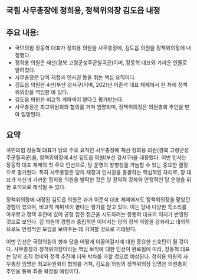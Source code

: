 ## 국힘 사무총장에 정희용, 정책위의장 김도읍 내정

## 주요 내용:
*   국민의힘 장동혁 대표가 정희용 의원을 사무총장에, 김도읍 의원을 정책위의장에 내정했다.
*   정희용 의원은 재선(경북 고령군성주군칠곡군)이며, 장동혁 대표와 가까운 인물로 알려졌다.
*   사무총장은 당의 재정과 인사권 등을 쥐는 핵심 요직이다.
*   김도읍 의원은 4선(부산 강서구)이며, 2021년 이준석 대표 체제에서 한 차례 정책위의장을 역임한 바 있다.
*   김도읍 의원은 비교적 계파색이 옅다고 평가받는다.
*   사무총장은 최고위원회의 협의를 거쳐 임명되며, 정책위의장은 의원총회 추인을 받아 임명된다.

## 요약

국민의힘 장동혁 대표가 당의 주요 요직인 사무총장에 재선 정희용 의원(경북 고령군성주군칠곡군)을, 정책위의장에 4선 김도읍 의원(부산 강서구)을 내정했다. 이번 인사는 장동혁 대표 체제의 첫 주요 인선으로, 당 운영의 방향성을 가늠할 수 있는 중요한 결정으로 평가된다. 특히 사무총장은 당의 재정과 인사권을 총괄하는 핵심적인 자리로, 장 대표가 자신과 가까운 정희용 의원을 발탁한 것은 당 장악력 강화와 안정적인 당 운영을 위한 포석으로 해석될 수 있다.

정책위의장에 내정된 김도읍 의원은 과거 이준석 대표 체제에서도 정책위의장을 맡았던 경험이 있으며, 비교적 계파색이 옅다는 평가를 받고 있다. 이는 당내 다양한 목소리를 아우르고 정책 추진에 있어 균형 잡힌 접근을 시도하려는 장동혁 대표의 의지가 반영된 것으로 보인다. 김 의원의 경험과 중립적인 이미지는 당의 정책 역량을 강화하고 대외적으로도 안정적인 모습을 보여주는 데 기여할 것으로 기대된다.

이번 인선은 국민의힘이 향후 당을 어떻게 이끌어갈지에 대한 중요한 신호탄이 될 것이다. 사무총장과 정책위의장이라는 핵심 보직에 대한 인선이 완료됨에 따라, 장동혁 대표는 당의 조직 정비와 정책 추진에 더욱 박차를 가할 것으로 예상된다. 정희용 의원의 사무총장 임명은 최고위원회의 협의를 거쳐, 김도읍 의원의 정책위의장 임명은 의원총회 추인을 통해 최종 확정될 예정이다.